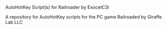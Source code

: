 AutoHotKey Script(s) for Railroader by ExocetC3i

A repository for AutoHotKey scripts for the PC game Railroaded by Giraffe Lab LLC
